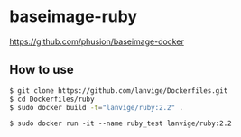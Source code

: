 baseimage-ruby
============

https://github.com/phusion/baseimage-docker

## How to use

``` bash
$ git clone https://github.com/lanvige/Dockerfiles.git
$ cd Dockerfiles/ruby
$ sudo docker build -t="lanvige/ruby:2.2" .
```

```
$ sudo docker run -it --name ruby_test lanvige/ruby:2.2
```